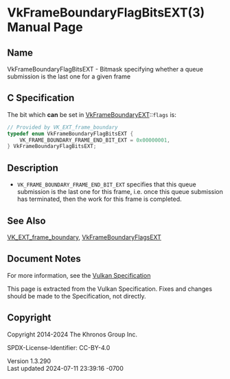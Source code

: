 # VkFrameBoundaryFlagBitsEXT(3) Manual Page

## Name

VkFrameBoundaryFlagBitsEXT - Bitmask specifying whether a queue
submission is the last one for a given frame



## <a href="#_c_specification" class="anchor"></a>C Specification

The bit which **can** be set in
[VkFrameBoundaryEXT](https://registry.khronos.org/vulkan/specs/1.3-extensions/man/html/VkFrameBoundaryEXT.html)::`flags` is:

``` c
// Provided by VK_EXT_frame_boundary
typedef enum VkFrameBoundaryFlagBitsEXT {
    VK_FRAME_BOUNDARY_FRAME_END_BIT_EXT = 0x00000001,
} VkFrameBoundaryFlagBitsEXT;
```

## <a href="#_description" class="anchor"></a>Description

- `VK_FRAME_BOUNDARY_FRAME_END_BIT_EXT` specifies that this queue
  submission is the last one for this frame, i.e. once this queue
  submission has terminated, then the work for this frame is completed.

## <a href="#_see_also" class="anchor"></a>See Also

[VK_EXT_frame_boundary](https://registry.khronos.org/vulkan/specs/1.3-extensions/man/html/VK_EXT_frame_boundary.html),
[VkFrameBoundaryFlagsEXT](https://registry.khronos.org/vulkan/specs/1.3-extensions/man/html/VkFrameBoundaryFlagsEXT.html)

## <a href="#_document_notes" class="anchor"></a>Document Notes

For more information, see the <a
href="https://registry.khronos.org/vulkan/specs/1.3-extensions/html/vkspec.html#VkFrameBoundaryFlagBitsEXT"
target="_blank" rel="noopener">Vulkan Specification</a>

This page is extracted from the Vulkan Specification. Fixes and changes
should be made to the Specification, not directly.

## <a href="#_copyright" class="anchor"></a>Copyright

Copyright 2014-2024 The Khronos Group Inc.

SPDX-License-Identifier: CC-BY-4.0

Version 1.3.290  
Last updated 2024-07-11 23:39:16 -0700
